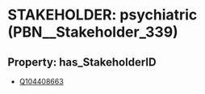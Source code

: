 # STAKEHOLDER: __psychiatric__ (PBN__Stakeholder_339)

## Property: has_StakeholderID

* [Q104408663](Q104408663)

